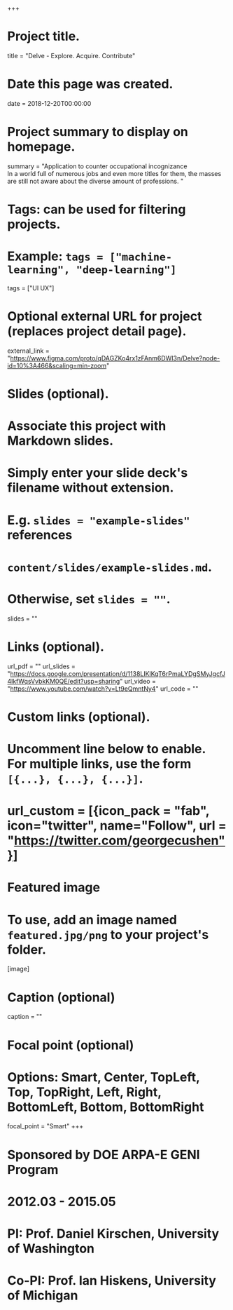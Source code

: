 +++
# Project title.
title = "Delve - Explore. Acquire. Contribute"

# Date this page was created.
date = 2018-12-20T00:00:00

# Project summary to display on homepage.
summary = "Application to counter occupational incognizance   
In a world full of numerous jobs and even more titles for them, the masses are still not aware about the diverse amount of professions.
"

# Tags: can be used for filtering projects.
# Example: `tags = ["machine-learning", "deep-learning"]`
tags = ["UI UX"]

# Optional external URL for project (replaces project detail page).
external_link = "https://www.figma.com/proto/qDAGZKo4rx1zFAnm6DWI3n/Delve?node-id=10%3A466&scaling=min-zoom"

# Slides (optional).
#   Associate this project with Markdown slides.
#   Simply enter your slide deck's filename without extension.
#   E.g. `slides = "example-slides"` references 
#   `content/slides/example-slides.md`.
#   Otherwise, set `slides = ""`.
slides = ""

# Links (optional).
url_pdf = ""
url_slides = "https://docs.google.com/presentation/d/1138LIKlKqT6rPmaLYDgSMyJgcfJ4lkfWqsVvbkKM0QE/edit?usp=sharing"
url_video = "https://www.youtube.com/watch?v=Lt9eQmntNy4"
url_code = ""

# Custom links (optional).
#   Uncomment line below to enable. For multiple links, use the form `[{...}, {...}, {...}]`.
# url_custom = [{icon_pack = "fab", icon="twitter", name="Follow", url = "https://twitter.com/georgecushen"}]

# Featured image
# To use, add an image named `featured.jpg/png` to your project's folder. 
[image]
  # Caption (optional)
  caption = ""
  
  # Focal point (optional)
  # Options: Smart, Center, TopLeft, Top, TopRight, Left, Right, BottomLeft, Bottom, BottomRight
  focal_point = "Smart"
+++

# Sponsored by DOE ARPA-E GENI Program

# 2012.03 - 2015.05

# PI: Prof. Daniel Kirschen, University of Washington

# Co-PI: Prof. Ian Hiskens, University of Michigan

